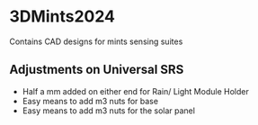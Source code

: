 # 3DMints2024
Contains CAD designs for mints sensing suites

## Adjustments on Universal SRS
- Half a mm added on either end for Rain/ Light Module Holder
- Easy means to add m3 nuts for base
- Easy means to add m3 nuts for the solar panel
